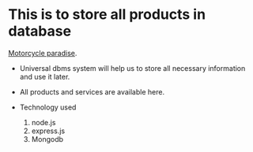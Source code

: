 # This is to store all products in database

[Motorcycle paradise](https://motorcycle-inventory-764ea.web.app).


* Universal dbms system will help us to store all necessary information and use it later.
* All products and services are available here.

* Technology used
    1. node.js
    2. express.js
    3. Mongodb
    



